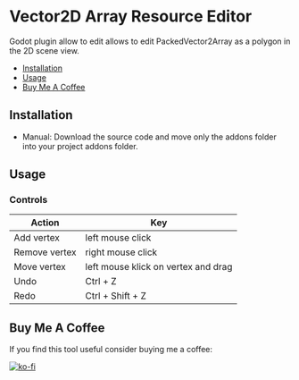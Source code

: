 # Vector2D Array Resource Editor
Godot plugin allow to edit allows to edit PackedVector2Array as a polygon in the 2D scene view.

- [Installation](#installation)
- [Usage](#usage)
- [Buy Me A Coffee](#buy-me-a-coffee)

## Installation

- Manual: Download the source code and move only the addons folder into your project addons folder.

## Usage


### Controls

|Action|Key|
|-|-|
|Add vertex|left mouse click|
|Remove vertex|right mouse click|
|Move vertex|left mouse klick on vertex and drag|
|Undo|Ctrl + Z|
|Redo|Ctrl + Shift + Z|

## Buy Me A Coffee

If you find this tool useful consider buying me a coffee:

[![ko-fi](https://ko-fi.com/img/githubbutton_sm.svg)](https://ko-fi.com/romanmovchan)
